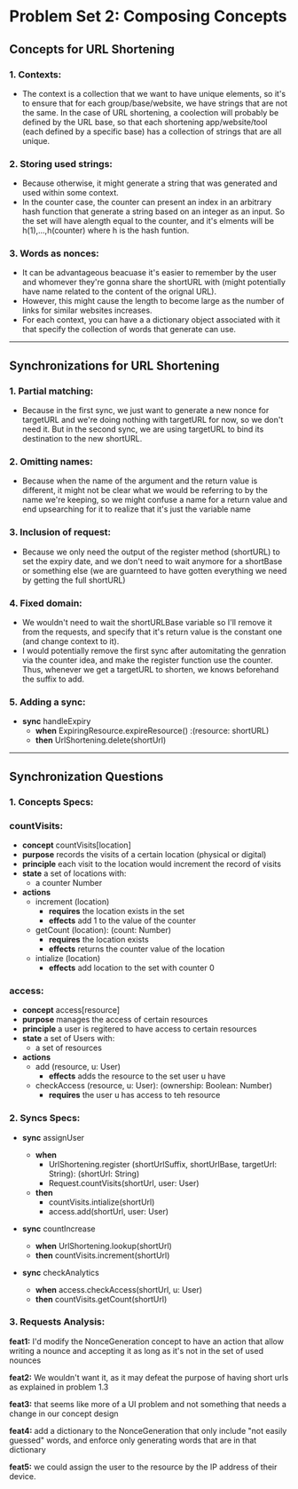 # Problem Set 2: Composing Concepts

## Concepts for URL Shortening

### 1. Contexts:
- The context is a collection that we want to have unique elements, so it's to ensure that for each group/base/website, we have strings that are not the same. In the case of URL shortening, a coolection will probably be defined by the URL base, so that each shortening app/website/tool (each defined by a specific base) has a collection of strings that are all unique.

### 2. Storing used strings:
- Because otherwise, it might generate a string that was generated and used within some context. 
- In the counter case, the counter can present an index in an arbitrary hash function that generate a string based on an integer as an input. So the set will have  alength equal to the counter, and it's elments will be h(1),...,h(counter) where h is the hash funtion.

### 3. Words as nonces:
- It can be advantageous beacuase it's easier to remember by the user and whomever they're gonna share the shortURL with (might potentially have name related to the content of the orignal URL).
- However, this might cause the length to become large as the number of links for similar websites increases.
- For each context, you can have a a dictionary object associated with it that specify the collection of words that generate can use.


---


## Synchronizations for URL Shortening

### 1. Partial matching:
- Because in the first sync, we just want to generate a new nonce for targetURL and we're doing nothing with targetURL for now, so we don't need it. But in the second sync, we are using targetURL to bind its destination to the new shortURL.

### 2. Omitting names:
- Because when the name of the argument and the return value is different, it might not be clear what we would be referring to by the name we're keeping, so we might confuse a name for a return value and end upsearching for it to realize that it's just the variable name

### 3. Inclusion of request:
- Because we only need the output of the register method (shortURL) to set the expiry date, and we don't need to wait anymore for a shortBase or something else (we are guarnteed to have gotten everything we need by getting the full shortURL)

### 4. Fixed domain:
- We wouldn't need to wait the shortURLBase variable so I'll remove it from the requests, and specify that it's return value is the constant one (and change context to it).
- I would potentially remove the first sync after automitating the genration via the counter idea, and make the register function use the counter. Thus, whenever we get a targetURL to shorten, we knows beforehand the suffix to add.

### 5. Adding a sync:
- **sync** handleExpiry
    - **when** ExpiringResource.expireResource() :(resource: shortURL)
    - **then** UrlShortening.delete(shortUrl)


---


## Synchronization Questions

### 1. Concepts Specs:

### countVisits:
- **concept** countVisits[location]
- **purpose** records the visits of a certain location (physical or digital)
- **principle** each visit to the location would increment the record of visits
- **state**
    a set of locations with:
    * a counter Number
- **actions**
    * increment (location)
      + **requires** the location exists in the set
      + **effects**  add 1 to the value of the counter
    * getCount (location): (count: Number)
      + **requires** the location exists
      + **effects**  returns the counter value of the location
    * intialize (location)
      + **effects**  add location to the set with counter 0

### access:
- **concept** access[resource]
- **purpose** manages the access of certain resources
- **principle** a user is regitered to have access to certain resources
- **state**
    a set of Users with:
    * a set of resources
- **actions**
    * add (resource, u: User)
      + **effects**  adds the resource to the set user u have
    * checkAccess (resource, u: User): (ownership: Boolean: Number)
      + **requires** the user u has access to teh resource


### 2. Syncs Specs:

- **sync** assignUser
    - **when** 
      + UrlShortening.register (shortUrlSuffix, shortUrlBase, targetUrl: String): (shortUrl: String)
      + Request.countVisits(shortUrl, user: User)
    - **then**
      + countVisits.intialize(shortUrl)
      + access.add(shortUrl, user: User)

- **sync** countIncrease
    - **when** UrlShortening.lookup(shortUrl)
    - **then** countVisits.increment(shortUrl)

- **sync** checkAnalytics
    - **when** access.checkAccess(shortUrl, u: User)
    - **then** countVisits.getCount(shortUrl)


### 3. Requests Analysis:

**feat1:** I'd modify the NonceGeneration concept to have an action that allow writing a nounce and accepting it as long as it's not in the set of used nounces

**feat2:** We wouldn't want it, as it may defeat the purpose of having short urls as explained in problem 1.3

**feat3:** that seems like more of a UI problem and not something that needs a change in our concept design

**feat4:** add a dictionary to the NonceGeneration that only include "not easily guessed" words, and enforce only generating words that are in that dictionary

**feat5:** we could assign the user to the resource by the IP address of their device.